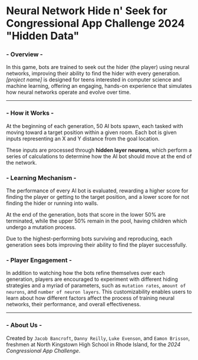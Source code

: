 # Neural Network Hide n' Seek for Congressional App Challenge 2024 "Hidden Data"


### - Overview -
In this game, bots are trained to seek out the hider (the player) using neural networks, improving their ability to find the hider with every generation. *[project name]* is designed for teens interested in computer science and machine learning, offering an engaging, hands-on experience that simulates how neural networks operate and evolve over time.
<hr>

### - How it Works -
At the beginning of each generation, 50 AI bots spawn, each tasked with moving toward a target position within a given room. Each bot is given inputs representing an X and Y distance from the goal location. 

These inputs are processed through **hidden layer neurons**, which perform a series of calculations to determine how the AI bot should move at the end of the network.

### - Learning Mechanism -
The performance of every AI bot is evaluated, rewarding a higher score for finding the player or getting to the target position, and a lower score for not finding the hider or running into walls.

At the end of the generation, bots that score in the lower 50% are terminated, while the upper 50% remain in the pool, having children which undergo a mutation process.

Due to the highest-performing bots surviving and reproducing, each generation sees bots improving their ability to find the player successfully.

### - Player Engagement - 
In addition to watching how the bots refine themselves over each generation, players are encouraged to experiment with different hiding strategies and a myriad of parameters, such as `mutation rates`, `amount of neurons`, and `number of neuron layers`. This customizability enables users to learn about how different factors affect the process of training neural networks, their performance, and overall effectiveness. 
<hr>

### - About Us -
Created by `Jacob Bancroft`, `Danny Reilly`, `Luke Evenson`, and `Eamon Brisson`, freshmen at North Kingstown High School in Rhode Island, for the *2024 Congressional App Challenge*.


